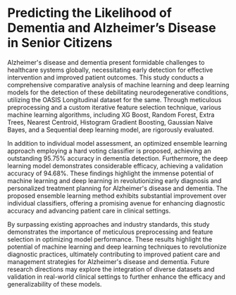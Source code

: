 # Predicting the Likelihood of Dementia and Alzheimer’s Disease in Senior Citizens

Alzheimer's disease and dementia present formidable challenges to healthcare systems globally, necessitating early detection for effective intervention and improved patient outcomes. This study conducts a comprehensive comparative analysis of machine learning and deep learning models for the detection of these debilitating neurodegenerative conditions, utilizing the OASIS Longitudinal dataset for the same. Through meticulous preprocessing and a custom iterative feature selection technique, various machine learning algorithms, including XG Boost, Random Forest, Extra Trees, Nearest Centroid, Histogram Gradient Boosting, Gaussian Naive Bayes, and a Sequential deep learning model, are rigorously evaluated.

In addition to individual model assessment, an optimized ensemble learning approach employing a hard voting classifier is proposed, achieving an outstanding 95.75% accuracy in dementia detection. Furthermore, the deep learning model demonstrates considerable efficacy, achieving a validation accuracy of 94.68%. These findings highlight the immense potential of machine learning and deep learning in revolutionizing early diagnosis and personalized treatment planning for Alzheimer's disease and dementia. The proposed ensemble learning method exhibits substantial improvement over individual classifiers, offering a promising avenue for enhancing diagnostic accuracy and advancing patient care in clinical settings.

By surpassing existing approaches and industry standards, this study demonstrates the importance of meticulous preprocessing and feature selection in optimizing model performance. These results highlight the potential of machine learning and deep learning techniques to revolutionize diagnostic practices, ultimately contributing to improved patient care and management strategies for Alzheimer's disease and dementia. Future research directions may explore the integration of diverse datasets and validation in real-world clinical settings to further enhance the efficacy and generalizability of these models.
